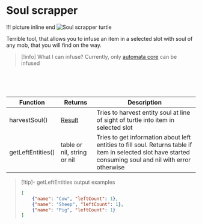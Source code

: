 # Soul scrapper

!!! picture inline end
    ![Soul scrapper turtle](soul_scrapper.png)

Terrible tool, that allows you to infuse an item in a selected slot with soul of any mob, that you will find on the way.

> [!info] What I can infuse?
> Currently, only [automata core](automata.md) can be infused

<br class="clearBoth" />
<br class="clearBoth" />
<br class="clearBoth" />

| Function           | Returns | Description                                                                        |
|--------------------|---------|------------------------------------------------------------------------------------|
| harvestSoul()      | [Result](introduction.md#result)  | Tries to harvest entity soul at line of sight of turtle into item in selected slot |
| getLeftEntities()  | table or nil, string or nil | Tries to get information about left entities to fill soul. Returns table if item in selected slot have started consuming soul and nil with error otherwise

> [!tip]- getLeftEntities output examples
> ```json
> [
>     {"name": "Cow", "leftCount": 1},
>     {"name": "Sheep", "leftCount": 1},
>     {"name": "Pig", "leftCount": 1}
> ]
> ```
